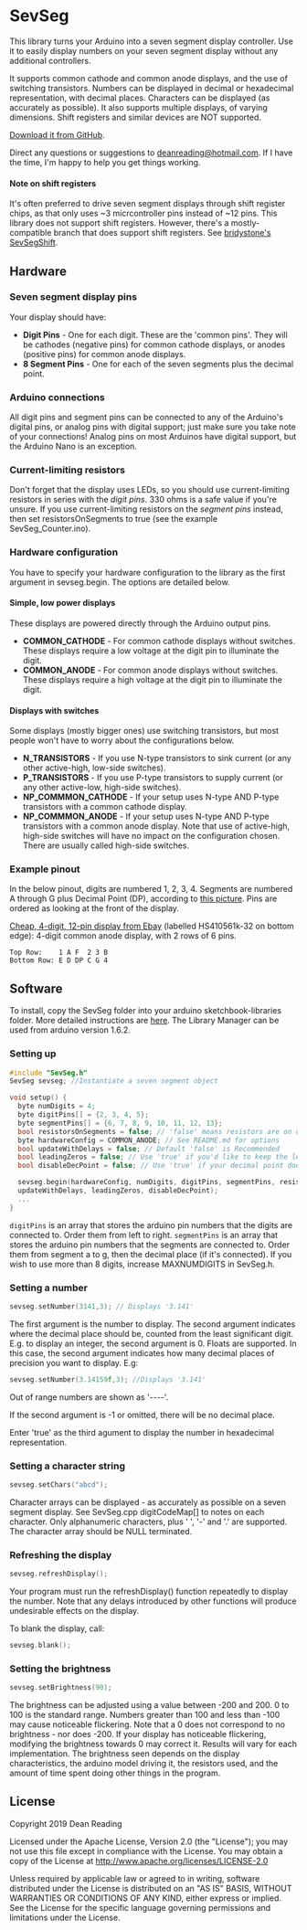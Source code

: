 # SevSeg

This library turns your Arduino into a seven segment display controller. Use it to easily display numbers on your seven segment display without any additional controllers.

It supports common cathode and common anode displays, and the use of switching transistors. Numbers can be displayed in decimal or hexadecimal representation, with decimal places. Characters can be displayed (as accurately as possible). It also supports multiple displays, of varying dimensions. Shift registers and similar devices are NOT supported.

[Download it from GitHub][1].

Direct any questions or suggestions to deanreading@hotmail.com. If I have the time, I'm happy to help you get things working.

#### Note on shift registers
It's often preferred to drive seven segment displays through shift register chips, as that only uses ~3 micrcontroller pins instead of ~12 pins. This library does not support shift registers. However, there's a mostly-compatible branch that does support shift registers.
See [bridystone's SevSegShift][5].

## Hardware

### Seven segment display pins

Your display should have:
*   **Digit Pins** \- One for each digit. These are the 'common pins'. They will be cathodes (negative pins) for common cathode displays, or anodes (positive pins) for common anode displays.
*   **8 Segment Pins** \- One for each of the seven segments plus the decimal point.


### Arduino connections

All digit pins and segment pins can be connected to any of the Arduino's digital pins, or analog pins with digital support; just make sure you take note of your connections! Analog pins on most Arduinos have digital support, but the Arduino Nano is an exception.


### Current-limiting resistors

Don't forget that the display uses LEDs, so you should use current-limiting resistors in series with the *digit pins*. 330 ohms is a safe value if you're unsure. If you use current-limiting resistors on the *segment pins* instead, then set resistorsOnSegments to true (see the example SevSeg_Counter.ino).


### Hardware configuration

You have to specify your hardware configuration to the library as the first argument in sevseg.begin. The options are detailed below.

#### Simple, low power displays
These displays are powered directly through the Arduino output pins.
*   **COMMON_CATHODE** \- For common cathode displays without switches. These displays require a low voltage at the digit pin to illuminate the digit.
*   **COMMON_ANODE** \- For common anode displays without switches. These displays require a high voltage at the digit pin to illuminate the digit.

#### Displays with switches
Some displays (mostly bigger ones) use switching transistors, but most people won't have to worry about the configurations below.
*   **N_TRANSISTORS** \- If you use N-type transistors to sink current (or any other active-high, low-side switches).
*   **P_TRANSISTORS** \- If you use P-type transistors to supply current (or any other active-low, high-side switches).
*   **NP_COMMMON_CATHODE** \- If your setup uses N-type AND P-type transistors with a common cathode display.
*   **NP_COMMMON_ANODE** \- If your setup uses N-type AND P-type transistors with a common anode display.
Note that use of active-high, high-side switches will have no impact on the configuration chosen. There are usually called high-side switches.


### Example pinout

In the below pinout, digits are numbered 1, 2, 3, 4.
Segments are numbered A through G plus Decimal Point (DP), according to [this picture][2].
Pins are ordered as looking at the front of the display.

[Cheap, 4-digit, 12-pin display from Ebay][3] (labelled HS410561k-32 on bottom edge):
4-digit common anode display, with 2 rows of 6 pins.
```
Top Row:    1 A F  2 3 B
Bottom Row: E D DP C G 4
```


## Software

To install, copy the SevSeg folder into your arduino sketchbook\-libraries folder. More detailed instructions are [here][4].
The Library Manager can be used from arduino version 1.6.2.


### Setting up

```c++
#include "SevSeg.h"
SevSeg sevseg; //Instantiate a seven segment object

void setup() {
  byte numDigits = 4;
  byte digitPins[] = {2, 3, 4, 5};
  byte segmentPins[] = {6, 7, 8, 9, 10, 11, 12, 13};
  bool resistorsOnSegments = false; // 'false' means resistors are on digit pins
  byte hardwareConfig = COMMON_ANODE; // See README.md for options
  bool updateWithDelays = false; // Default 'false' is Recommended
  bool leadingZeros = false; // Use 'true' if you'd like to keep the leading zeros
  bool disableDecPoint = false; // Use 'true' if your decimal point doesn't exist or isn't connected. Then, you only need to specify 7 segmentPins[]

  sevseg.begin(hardwareConfig, numDigits, digitPins, segmentPins, resistorsOnSegments,
  updateWithDelays, leadingZeros, disableDecPoint);
  ...
}
```

`digitPins` is an array that stores the arduino pin numbers that the digits are connected to. Order them from left to right.
`segmentPins` is an array that stores the arduino pin numbers that the segments are connected to. Order them from segment a to g, then the decimal place (if it's connected).
If you wish to use more than 8 digits, increase MAXNUMDIGITS in SevSeg.h.


### Setting a number

```c++
sevseg.setNumber(3141,3); // Displays '3.141'
```

The first argument is the number to display. The second argument indicates where the decimal place should be, counted from the least significant digit. E.g. to display an integer, the second argument is 0.
Floats are supported. In this case, the second argument indicates how many decimal places of precision you want to display. E.g:

```c++
sevseg.setNumber(3.14159f,3); //Displays '3.141'
```

Out of range numbers are shown as '----'.

If the second argument is -1 or omitted, there will be no decimal place.

Enter 'true' as the third agument to display the number in hexadecimal representation.


### Setting a character string

```c++
sevseg.setChars("abcd");
```

Character arrays can be displayed - as accurately as possible on a seven segment display. See SevSeg.cpp digitCodeMap[] to notes on each character. Only alphanumeric characters, plus ' ', '-' and '.' are supported. The character array should be NULL terminated.


### Refreshing the display

```c++
sevseg.refreshDisplay();
```

Your program must run the refreshDisplay() function repeatedly to display the number. Note that any delays introduced by other functions will produce undesirable effects on the display.

To blank the display, call:

```c++
sevseg.blank();
```


### Setting the brightness

```c++
sevseg.setBrightness(90);
```

The brightness can be adjusted using a value between -200 and 200. 0 to 100 is the standard range.
Numbers greater than 100 and less than -100 may cause noticeable flickering.
Note that a 0 does not correspond to no brightness - nor does -200. If your display has noticeable flickering, modifying the brightness towards 0 may correct it.
Results will vary for each implementation. The brightness seen depends on the display characteristics, the arduino model driving it, the resistors used, and the amount of time spent doing other things in the program.

## License

Copyright 2019 Dean Reading

Licensed under the Apache License, Version 2.0 (the "License");
you may not use this file except in compliance with the License.
You may obtain a copy of the License at
http://www.apache.org/licenses/LICENSE-2.0

Unless required by applicable law or agreed to in writing, software
distributed under the License is distributed on an "AS IS" BASIS,
WITHOUT WARRANTIES OR CONDITIONS OF ANY KIND, either express or implied.
See the License for the specific language governing permissions and
limitations under the License.


[1]: https://github.com/DeanIsMe/SevSeg
[2]: https://en.wikipedia.org/wiki/File:7_segment_display_labeled.svg
[3]: http://www.ebay.com/sch/i.html?LH_BIN=1&_from=R40&_sacat=0&_nkw=7+segment+display+4+digit+2+pcs&_sop=15
[4]: http://arduino.cc/en/Guide/Libraries
[5]: https://github.com/bridystone/SevSegShift
